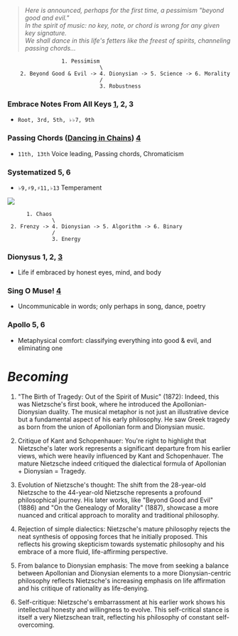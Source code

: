 

>*Here is announced, perhaps for the first time, a pessimism "beyond good and evil."            
>In the spirit of music: no key, note, or chord is wrong for any given key signature.         
>We shall dance in this life's fetters like the freest of spirits, channeling passing chords...*       

     

                     1. Pessimism
                                 \
        2. Beyond Good & Evil -> 4. Dionysian -> 5. Science -> 6. Morality
                                 /
                                 3. Robustness

### Embrace Notes From All Keys [1](https://github.com/abikesa/dailygrind), 2, 3
- `Root, 3rd, 5th, ♭♭7, 9th`
  
### Passing Chords ([Dancing in Chains](https://www.gutenberg.org/cache/epub/37841/pg37841-images.html)) [4](https://abikesa.github.io/bach/)
- `11th, 13th` Voice leading, Passing chords, Chromaticism
  
### Systematized  5, 6
- `♭9,♯9,♯11,♭13` Temperament


![](https://abikesa.github.io/why-python/pyton.png)

          1. Chaos
                  \
     2. Frenzy -> 4. Dionysian -> 5. Algorithm -> 6. Binary
                  /
                  3. Energy


### Dionysus 1, 2, [3](https://en.wikisource.org/wiki/An_Attempt_at_Self-Criticism)
- Life if embraced by honest eyes, mind, and body

### Sing O Muse! [4](https://abikesa.github.io/why-python/)
- Uncommunicable in words; only perhaps in song, dance, poetry

### Apollo 5, 6
- Metaphysical comfort: classifying everything into good & evil, and eliminating one 

# _Becoming_

1. "The Birth of Tragedy: Out of the Spirit of Music" (1872):
Indeed, this was Nietzsche's first book, where he introduced the Apollonian-Dionysian duality. The musical metaphor is not just an illustrative device but a fundamental aspect of his early philosophy. He saw Greek tragedy as born from the union of Apollonian form and Dionysian music.

2. Critique of Kant and Schopenhauer:
You're right to highlight that Nietzsche's later work represents a significant departure from his earlier views, which were heavily influenced by Kant and Schopenhauer. The mature Nietzsche indeed critiqued the dialectical formula of Apollonian + Dionysian = Tragedy.

3. Evolution of Nietzsche's thought:
The shift from the 28-year-old Nietzsche to the 44-year-old Nietzsche represents a profound philosophical journey. His later works, like "Beyond Good and Evil" (1886) and "On the Genealogy of Morality" (1887), showcase a more nuanced and critical approach to morality and traditional philosophy.

4. Rejection of simple dialectics:
Nietzsche's mature philosophy rejects the neat synthesis of opposing forces that he initially proposed. This reflects his growing skepticism towards systematic philosophy and his embrace of a more fluid, life-affirming perspective.

5. From balance to Dionysian emphasis:
The move from seeking a balance between Apollonian and Dionysian elements to a more Dionysian-centric philosophy reflects Nietzsche's increasing emphasis on life affirmation and his critique of rationality as life-denying.

6. Self-critique:
Nietzsche's embarrassment at his earlier work shows his intellectual honesty and willingness to evolve. This self-critical stance is itself a very Nietzschean trait, reflecting his philosophy of constant self-overcoming.

